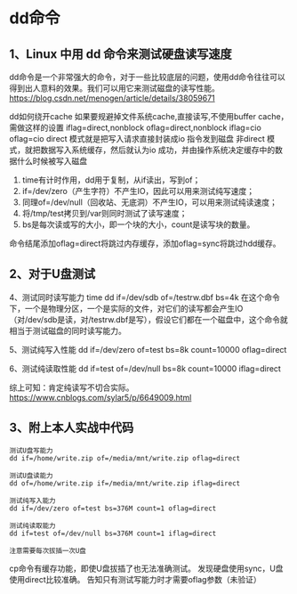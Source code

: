 # dd命令

## 1、Linux 中用 dd 命令来测试硬盘读写速度
dd命令是一个非常强大的命令，对于一些比较底层的问题，使用dd命令往往可以得到出人意料的效果。我们可以用它来测试磁盘的读写性能。
https://blog.csdn.net/menogen/article/details/38059671

dd如何绕开cache
如果要规避掉文件系统cache,直接读写,不使用buffer cache，需做这样的设置
iflag=direct,nonblock
oflag=direct,nonblock
iflag=cio
oflag=cio
direct 模式就是把写入请求直接封装成io 指令发到磁盘
非direct 模式，就把数据写入系统缓存，然后就认为io 成功，并由操作系统决定缓存中的数据什么时候被写入磁盘


1) time有计时作用，dd用于复制，从if读出，写到of；
2) if=/dev/zero（产生字符）不产生IO，因此可以用来测试纯写速度；
3) 同理of=/dev/null（回收站、无底洞）不产生IO，可以用来测试纯读速度；
4) 将/tmp/test拷贝到/var则同时测试了读写速度；
5) bs是每次读或写的大小，即一个块的大小，count是读写块的数量。


命令结尾添加oflag=direct将跳过内存缓存，添加oflag=sync将跳过hdd缓存。

## 2、对于U盘测试
4、测试同时读写能力
time dd if=/dev/sdb of=/testrw.dbf bs=4k
在这个命令下，一个是物理分区，一个是实际的文件，对它们的读写都会产生IO（对/dev/sdb是读，对/testrw.dbf是写），假设它们都在一个磁盘中，这个命令就相当于测试磁盘的同时读写能力。

5、测试纯写入性能
dd if=/dev/zero of=test bs=8k count=10000 oflag=direct

6、测试纯读取性能
dd if=test of=/dev/null bs=8k count=10000 iflag=direct

综上可知：肯定纯读写不切合实际。
https://www.cnblogs.com/sylar5/p/6649009.html

## 3、附上本人实战中代码
```
测试U盘写能力
dd if=/home/write.zip of=/media/mnt/write.zip oflag=direct

测试U盘读能力
dd of=/home/write.zip if=/media/mnt/write.zip iflag=direct

测试纯写入能力
dd if=/dev/zero of=test bs=376M count=1 oflag=direct

测试纯读取能力
dd if=test of=/dev/null bs=376M count=1 iflag=direct

注意需要每次拔插一次U盘
```

cp命令有缓存功能，即使U盘拔插了也无法准确测试。
发现硬盘使用sync，U盘使用direct比较准确。
告知只有测试写能力时才需要oflag参数（未验证）
















